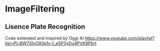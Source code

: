 # ImageFiltering

## Lisence Plate Recognition
Code extended and inspired by Oggi AI
https://www.youtube.com/playlist?list=PLj8W7XIvO93p1v-f_eSP3yDu4PVK9Pbrt
